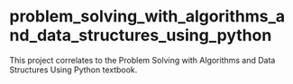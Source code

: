 # problem_solving_with_algorithms_and_data_structures_using_python
This project correlates to the Problem Solving with Algorithms and Data Structures Using Python textbook.
